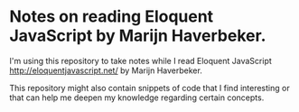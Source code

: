 Notes on reading Eloquent JavaScript by Marijn Haverbeker.
===============

I'm using this repository to take notes while I read Eloquent JavaScript http://eloquentjavascript.net/ by Marijn Haverbeker.

This repository might also contain snippets of code that I find interesting or that can help me deepen my knowledge regarding certain concepts.